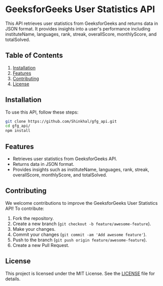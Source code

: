 # GeeksforGeeks User Statistics API

This API retrieves user statistics from GeeksforGeeks and returns data in JSON format. It provides insights into a user's performance including instituteName, languages, rank, streak, overallScore, monthlyScore, and totalSolved.

## Table of Contents

1. [Installation](#installation)
2. [Features](#features)
3. [Contributing](#contributing)
4. [License](#license)

## Installation

To use this API, follow these steps:

```bash
git clone https://github.com/Shinkhal/gfg_api.git
cd gfg_api/
npm install
```

## Features

- Retrieves user statistics from GeeksforGeeks API.
- Returns data in JSON format.
- Provides insights such as instituteName, languages, rank, streak, overallScore, monthlyScore, and totalSolved.

## Contributing

We welcome contributions to improve the GeeksforGeeks User Statistics API! To contribute:

1. Fork the repository.
2. Create a new branch (`git checkout -b feature/awesome-feature`).
3. Make your changes.
4. Commit your changes (`git commit -am 'Add awesome feature'`).
5. Push to the branch (`git push origin feature/awesome-feature`).
6. Create a new Pull Request.

## License

This project is licensed under the MIT License. See the [LICENSE](LICENSE) file for details.
